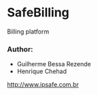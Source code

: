 SafeBilling
===========

Billing platform


### Author:
- Guilherme Bessa Rezende
- Henrique Chehad



http://www.ipsafe.com.br
